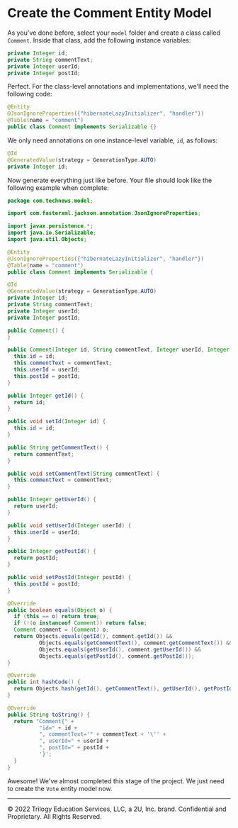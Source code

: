 # Create the Comment Entity Model

As you've done before, select your `model` folder and create a class called `Comment`. Inside that class, add the following instance variables:

```java
private Integer id;
private String commentText;
private Integer userId;
private Integer postId;
```

Perfect. For the class-level annotations and implementations, we'll need the following code:

```java
@Entity
@JsonIgnoreProperties({"hibernateLazyInitializer", "handler"})
@Table(name = "comment")
public class Comment implements Serializable {}
```

We only need annotations on one instance-level variable, `id`, as follows:

```java
@Id
@GeneratedValue(strategy = GenerationType.AUTO)
private Integer id;
```

Now generate everything just like before. Your file should look like the following example when complete:

```java
package com.technews.model;

import com.fasterxml.jackson.annotation.JsonIgnoreProperties;

import javax.persistence.*;
import java.io.Serializable;
import java.util.Objects;

@Entity
@JsonIgnoreProperties({"hibernateLazyInitializer", "handler"})
@Table(name = "comment")
public class Comment implements Serializable {

@Id
@GeneratedValue(strategy = GenerationType.AUTO)
private Integer id;
private String commentText;
private Integer userId;
private Integer postId;

public Comment() {
}

public Comment(Integer id, String commentText, Integer userId, Integer postId) {
  this.id = id;
  this.commentText = commentText;
  this.userId = userId;
  this.postId = postId;
}

public Integer getId() {
  return id;
}

public void setId(Integer id) {
  this.id = id;
}

public String getCommentText() {
  return commentText;
}

public void setCommentText(String commentText) {
  this.commentText = commentText;
}

public Integer getUserId() {
  return userId;
}

public void setUserId(Integer userId) {
  this.userId = userId;
}

public Integer getPostId() {
  return postId;
}

public void setPostId(Integer postId) {
  this.postId = postId;
}

@Override
public boolean equals(Object o) {
  if (this == o) return true;
  if (!(o instanceof Comment)) return false;
  Comment comment = (Comment) o;
  return Objects.equals(getId(), comment.getId()) &&
          Objects.equals(getCommentText(), comment.getCommentText()) &&
          Objects.equals(getUserId(), comment.getUserId()) &&
          Objects.equals(getPostId(), comment.getPostId());
}

@Override
public int hashCode() {
  return Objects.hash(getId(), getCommentText(), getUserId(), getPostId());
}

@Override
public String toString() {
  return "Comment{" +
          "id=" + id +
          ", commentText='" + commentText + '\'' +
          ", userId=" + userId +
          ", postId=" + postId +
          '}';
  }
}
```

Awesome! We've almost completed this stage of the project. We just need to create the `Vote` entity model now.

---
© 2022 Trilogy Education Services, LLC, a 2U, Inc. brand. Confidential and Proprietary. All Rights Reserved.